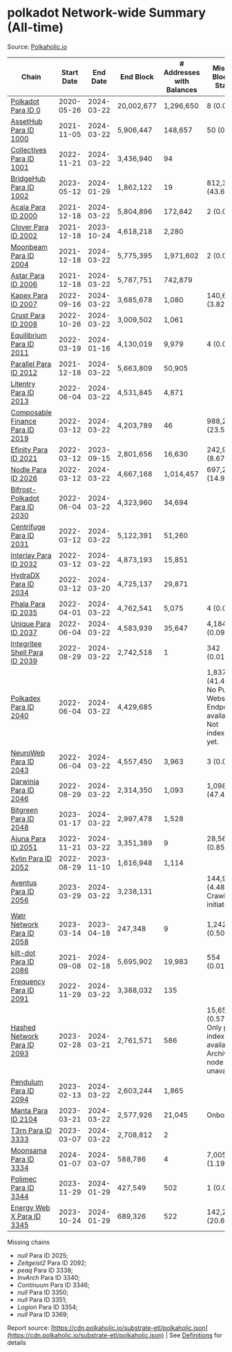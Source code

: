 # polkadot Network-wide Summary (All-time)

Source: [Polkaholic.io](https://polkaholic.io)


| Chain            | Start Date | End Date | End Block | # Addresses with Balances | Missing Blocks / Status |
| ---------------- | ---------- | ---------| --------- | ------------------------- | ----------------------- |
| [Polkadot Para ID 0](/polkadot/0-polkadot) | 2020-05-26 | 2024-03-22 | 20,002,677 |  1,296,650 | 8 (0.00%)  |
| [AssetHub Para ID 1000](/polkadot/1000-assethub) | 2021-11-05 | 2024-03-22 | 5,906,447 |  148,657 | 50 (0.00%)  |
| [Collectives Para ID 1001](/polkadot/1001-collectives) | 2022-11-21 | 2024-03-22 | 3,436,940 |  94 |    |
| [BridgeHub Para ID 1002](/polkadot/1002-bridgehub) | 2023-05-12 | 2024-01-29 | 1,862,122 |  19 | 812,302 (43.62%)  |
| [Acala Para ID 2000](/polkadot/2000-acala) | 2021-12-18 | 2024-03-22 | 5,804,896 |  172,842 | 2 (0.00%)  |
| [Clover Para ID 2002](/polkadot/2002-clover) | 2021-12-18 | 2023-10-24 | 4,618,218 |  2,280 |    |
| [Moonbeam Para ID 2004](/polkadot/2004-moonbeam) | 2021-12-18 | 2024-03-22 | 5,775,395 |  1,971,602 | 2 (0.00%)  |
| [Astar Para ID 2006](/polkadot/2006-astar) | 2021-12-18 | 2024-03-22 | 5,787,751 |  742,879 |    |
| [Kapex Para ID 2007](/polkadot/2007-kapex) | 2022-09-16 | 2024-03-22 | 3,685,678 |  1,080 | 140,668 (3.82%)  |
| [Crust Para ID 2008](/polkadot/2008-crust) | 2022-10-26 | 2024-03-22 | 3,009,502 |  1,061 |    |
| [Equilibrium Para ID 2011](/polkadot/2011-equilibrium) | 2022-03-19 | 2024-01-16 | 4,130,019 |  9,979 | 4 (0.00%)  |
| [Parallel Para ID 2012](/polkadot/2012-parallel) | 2021-12-18 | 2024-03-22 | 5,663,809 |  50,905 |    |
| [Litentry Para ID 2013](/polkadot/2013-litentry) | 2022-06-04 | 2024-03-22 | 4,531,845 |  4,871 |    |
| [Composable Finance Para ID 2019](/polkadot/2019-composable) | 2022-03-12 | 2024-03-22 | 4,203,789 |  46 | 988,228 (23.51%)  |
| [Efinity Para ID 2021](/polkadot/2021-efinity) | 2022-03-12 | 2023-09-15 | 2,801,656 |  16,630 | 242,949 (8.67%)  |
| [Nodle Para ID 2026](/polkadot/2026-nodle) | 2022-03-12 | 2024-03-22 | 4,667,168 |  1,014,457 | 697,251 (14.94%)  |
| [Bifrost-Polkadot Para ID 2030](/polkadot/2030-bifrost) | 2022-06-04 | 2024-03-22 | 4,323,960 |  34,694 |    |
| [Centrifuge Para ID 2031](/polkadot/2031-centrifuge) | 2022-03-12 | 2024-03-22 | 5,122,391 |  51,260 |    |
| [Interlay Para ID 2032](/polkadot/2032-interlay) | 2022-03-12 | 2024-03-22 | 4,873,193 |  15,851 |    |
| [HydraDX Para ID 2034](/polkadot/2034-hydradx) | 2022-03-12 | 2024-03-20 | 4,725,137 |  29,871 |    |
| [Phala Para ID 2035](/polkadot/2035-phala) | 2022-04-01 | 2024-03-22 | 4,762,541 |  5,075 | 4 (0.00%)  |
| [Unique Para ID 2037](/polkadot/2037-unique) | 2022-06-04 | 2024-03-22 | 4,583,939 |  35,647 | 4,184 (0.09%)  |
| [Integritee Shell Para ID 2039](/polkadot/2039-integritee) | 2022-08-29 | 2024-03-22 | 2,742,518 |  1 | 342 (0.01%)  |
| [Polkadex Para ID 2040](/polkadot/2040-polkadex) | 2022-06-04 | 2024-03-22 | 4,429,685 |   | 1,837,152 (41.47%) No Public Websocket Endpoint available: Not indexing yet. |
| [NeuroWeb Para ID 2043](/polkadot/2043-neuroweb) | 2022-06-04 | 2024-03-22 | 4,557,450 |  3,963 | 3 (0.00%)  |
| [Darwinia Para ID 2046](/polkadot/2046-darwinia) | 2022-08-29 | 2024-03-22 | 2,314,350 |  1,093 | 1,098,047 (47.45%)  |
| [Bitgreen Para ID 2048](/polkadot/2048-bitgreen) | 2023-01-17 | 2024-03-22 | 2,997,478 |  1,528 |    |
| [Ajuna Para ID 2051](/polkadot/2051-ajuna) | 2022-11-21 | 2024-03-22 | 3,351,389 |  9 | 28,565 (0.85%)  |
| [Kylin Para ID 2052](/polkadot/2052-kylin) | 2022-08-29 | 2023-11-10 | 1,616,948 |  1,114 |    |
| [Aventus Para ID 2056](/polkadot/2056-aventus) | 2023-03-29 | 2024-03-22 | 3,238,131 |   | 144,921 (4.48%) Crawling initiated |
| [Watr Network Para ID 2058](/polkadot/2058-watr) | 2023-03-14 | 2023-04-18 | 247,348 |  9 | 1,242 (0.50%)  |
| [kilt-dot Para ID 2086](/polkadot/2086-kilt) | 2021-09-08 | 2024-02-18 | 5,695,902 |  19,983 | 554 (0.01%)  |
| [Frequency Para ID 2091](/polkadot/2091-frequency) | 2022-11-29 | 2024-03-22 | 3,388,032 |  135 |    |
| [Hashed Network Para ID 2093](/polkadot/2093-hashed) | 2023-02-28 | 2024-03-21 | 2,761,571 |  586 | 15,650 (0.57%) Only partial index available: Archive node unavailable |
| [Pendulum Para ID 2094](/polkadot/2094-pendulum) | 2023-02-13 | 2024-03-22 | 2,603,244 |  1,865 |    |
| [Manta Para ID 2104](/polkadot/2104-manta) | 2023-03-21 | 2024-03-22 | 2,577,926 |  21,045 |   Onboarding |
| [T3rn Para ID 3333](/polkadot/3333-t3rn) | 2023-03-07 | 2024-03-22 | 2,708,812 |  2 |    |
| [Moonsama Para ID 3334](/polkadot/3334-moonsama) | 2024-01-07 | 2024-03-07 | 588,786 |  4 | 7,005 (1.19%)  |
| [Polimec Para ID 3344](/polkadot/3344-polimec) | 2023-11-29 | 2024-01-29 | 427,549 |  502 | 1 (0.00%)  |
| [Energy Web X Para ID 3345](/polkadot/3345-energywebx) | 2023-10-24 | 2024-01-29 | 689,326 |  522 | 142,272 (20.64%)  |

Missing chains


* *null* Para ID 2025; 
* *Zeitgeist2* Para ID 2092; 
* *peaq* Para ID 3338; 
* *InvArch* Para ID 3340; 
* *Continuum* Para ID 3346; 
* *null* Para ID 3350; 
* *null* Para ID 3351; 
* *Logion* Para ID 3354; 
* *null* Para ID 3369; 

Report source: [https://cdn.polkaholic.io/substrate-etl/polkaholic.json](https://cdn.polkaholic.io/substrate-etl/polkaholic.json) | See [Definitions](/DEFINITIONS.md) for details
